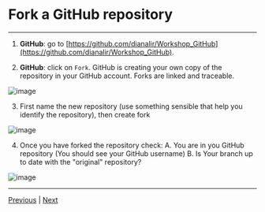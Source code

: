 # Fork a GitHub repository

***
1. **GitHub**: go to [https://github.com/dianalir/Workshop_GitHub](https://github.com/dianalir/Workshop_GitHub).


2. **GitHub**: click on `Fork`. GitHub is creating your own copy of the repository in your GitHub account. Forks are linked and traceable.

![image](https://user-images.githubusercontent.com/54061949/217103944-e791297a-509a-4553-8d96-1af045c6727b.png)

3. First name the new repository (use something sensible that help you identify the repository), then create fork

![image](https://user-images.githubusercontent.com/54061949/217104321-300ff489-7aa0-4ec4-b6b2-28224e381cf7.png)

4. Once you have forked the repository check:
  A. You are in you GitHub repository (You should see your GitHub username)
  B. Is Your branch up to date with the "original" repository? 
  
  ![image](https://user-images.githubusercontent.com/54061949/217105300-e71201b3-5c5b-4025-aaa8-cf2ba9aa061d.png)

***

[Previous](./signup.md) | [Next](./google_colab.md)
